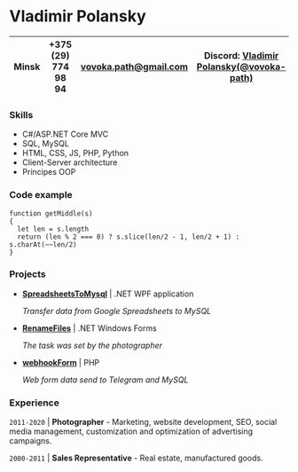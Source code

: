 # __Vladimir Polansky__

| Minsk | +375 (29) 774 98 94 | vovoka.path@gmail.com | Discord: [Vladimir Polansky(@vovoka-path)](http://www.example.com)
|----------------|--------------|--------------|--------------|
### **Skills**
* C#/ASP.NET Core MVC
* SQL, MySQL
* HTML, CSS, JS, PHP, Python
* Client-Server architecture
* Principes OOP
### **Code example**
```
function getMiddle(s)
{
  let len = s.length
  return (len % 2 === 0) ? s.slice(len/2 - 1, len/2 + 1) : s.charAt(~~len/2)
}
```
### **Projects**
* [**SpreadsheetsToMysql**](https://github.com/vovoka-path/SpreadsheetsToMysql) | .NET WPF application

    *Transfer data from Google Spreadsheets to MySQL*
* [**RenameFiles**](https://github.com/vovoka-path/RenameFiles) | .NET Windows Forms

    *The task was set by the photographer*
* [**webhookForm**](https://github.com/vovoka-path/webhookForm) | PHP

    *Web form data send to Telegram and MySQL*
### **Experience**
`2011-2020` | **Photographer**
     - Marketing, website development, SEO, social media management, customization and optimization of advertising campaigns.

`2000-2011` | **Sales Representative** - Real estate, manufactured goods.


